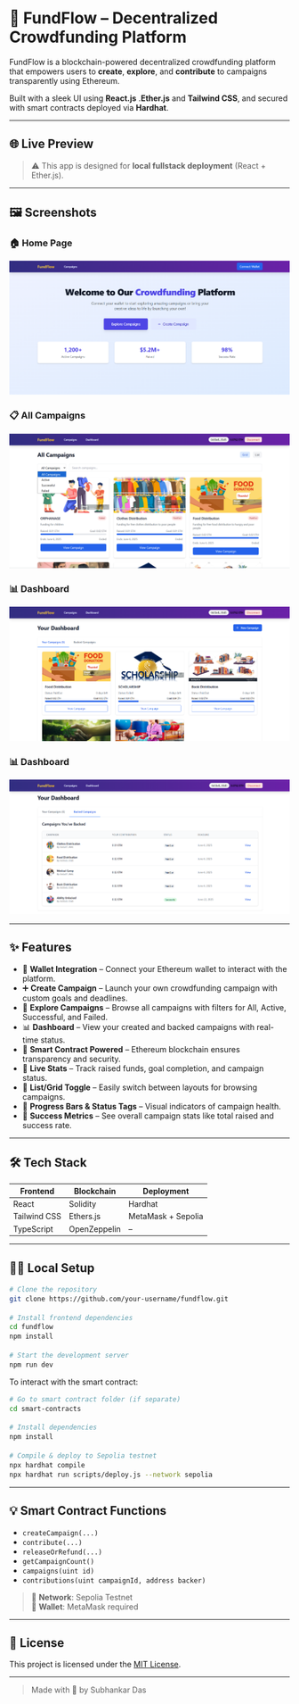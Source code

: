 # 🚀 FundFlow – Decentralized Crowdfunding Platform

FundFlow is a blockchain-powered decentralized crowdfunding platform that empowers users to **create**, **explore**, and **contribute** to campaigns transparently using Ethereum. 

Built with a sleek UI using **React.js** .**Ether.js** and **Tailwind CSS**, and secured with smart contracts deployed via **Hardhat**.

---

## 🌐 Live Preview

> ⚠️ This app is designed for **local fullstack deployment** (React + Ether.js).

---

## 🖼️ Screenshots

### 🏠 Home Page
![Home](./crowdfunding-dapp/screenshots/Screenshot_1.png)

### 📋 All Campaigns
![Campaigns](./crowdfunding-dapp/screenshots/Screenshot_2.png)

### 📊 Dashboard
![Dashboard](./crowdfunding-dapp/screenshots/Screenshot_3.png)

### 📊 Dashboard
![Dashboard](./crowdfunding-dapp/screenshots/Screenshot_4.png)

---

## ✨ Features

- 🔐 **Wallet Integration** – Connect your Ethereum wallet to interact with the platform.
- ➕ **Create Campaign** – Launch your own crowdfunding campaign with custom goals and deadlines.
- 📂 **Explore Campaigns** – Browse all campaigns with filters for All, Active, Successful, and Failed.
- 📊 **Dashboard** – View your created and backed campaigns with real-time status.
- 🧠 **Smart Contract Powered** – Ethereum blockchain ensures transparency and security.
- 🧮 **Live Stats** – Track raised funds, goal completion, and campaign status.
- 📁 **List/Grid Toggle** – Easily switch between layouts for browsing campaigns.
- 🎯 **Progress Bars & Status Tags** – Visual indicators of campaign health.
- 🧾 **Success Metrics** – See overall campaign stats like total raised and success rate.

---

## 🛠 Tech Stack

| Frontend     | Blockchain    | Deployment         |
|--------------|---------------|--------------------|
| React        | Solidity       | Hardhat            |
| Tailwind CSS | Ethers.js      | MetaMask + Sepolia |
| TypeScript   | OpenZeppelin   | –                  |

---

## 🧑‍💻 Local Setup

```bash
# Clone the repository
git clone https://github.com/your-username/fundflow.git

# Install frontend dependencies
cd fundflow
npm install

# Start the development server
npm run dev
```

To interact with the smart contract:

```bash
# Go to smart contract folder (if separate)
cd smart-contracts

# Install dependencies
npm install

# Compile & deploy to Sepolia testnet
npx hardhat compile
npx hardhat run scripts/deploy.js --network sepolia
```

---

## 💡 Smart Contract Functions

- `createCampaign(...)`
- `contribute(...)`
- `releaseOrRefund(...)`
- `getCampaignCount()`
- `campaigns(uint id)`
- `contributions(uint campaignId, address backer)`

> 📍 **Network**: Sepolia Testnet  
> 🦊 **Wallet**: MetaMask required  

---

## 📜 License

This project is licensed under the [MIT License](LICENSE).

---

> Made with 💙 by Subhankar Das
